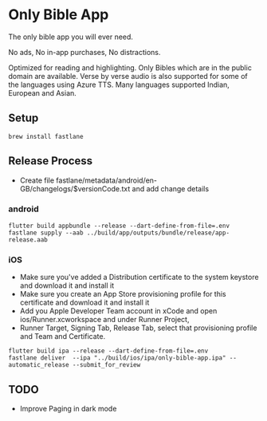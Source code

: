 # Only Bible App

The only bible app you will ever need.

No ads, No in-app purchases, No distractions.

Optimized for reading and highlighting.
Only Bibles which are in the public domain are available.
Verse by verse audio is also supported for some of the languages using Azure TTS.
Many languages supported Indian, European and Asian.

## Setup

```agsl
brew install fastlane
```


## Release Process
* Create file fastlane/metadata/android/en-GB/changelogs/$versionCode.txt and add change details

### android

```
flutter build appbundle --release --dart-define-from-file=.env
fastlane supply --aab ../build/app/outputs/bundle/release/app-release.aab
```

### iOS

* Make sure you've added a Distribution certificate to the system keystore and download it and install it
* Make sure you create an App Store provisioning profile for this certificate and download it and install it
* Add you Apple Developer Team account in xCode and open ios/Runner.xcworkspace and under Runner Project,
* Runner Target, Signing Tab, Release Tab, select that provisioning profile and Team and Certificate.

```
flutter build ipa --release --dart-define-from-file=.env
fastlane deliver  --ipa "../build/ios/ipa/only-bible-app.ipa" --automatic_release --submit_for_review
```

## TODO

* Improve Paging in dark mode